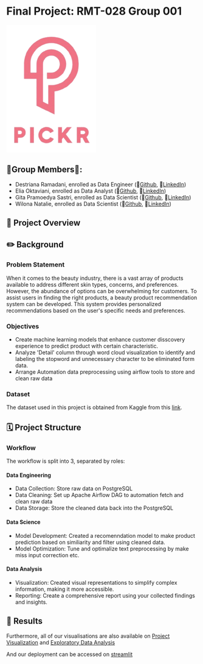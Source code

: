 # Final Project: RMT-028 Group 001
   ![Pikrlogo](https://github.com/FTDS-assignment-bay/p2-final-project-ftds-028-rmt-group-001/blob/main/logoPickr.png)

## 🚨Group Members🚨:
- Destriana Ramadani, enrolled as Data Engineer (📝[Github](https://github.com/DestrianaR), 📧[LinkedIn](https://www.linkedin.com/in/destriana-ramadani-6425aa284/))
- Elia Oktaviani, enrolled as Data Analyst (📝[Github](https://github.com/eliaoktavn), 📧[LinkedIn](https://www.linkedin.com/in/elia-oktaviani/))
- Gita Pramoedya Sastri, enrolled as Data Scientist (📝[Github](https://github.com/gitasastri), 📧[LinkedIn](https://www.linkedin.com/in/gita-pramoedya-sastri/))
- Wilona Natalie, enrolled as Data Scientist (📝[Github](https://github.com/wilonatalie), 📧[LinkedIn](https://www.linkedin.com/in/wilonatalie/))

## 📢 Project Overview

## ✏️ Background

### Problem Statement
When it comes to the beauty industry, there is a vast array of products available to address different skin types, concerns, and preferences. However, the abundance of options can be overwhelming for customers. To assist users in finding the right products, a beauty product recommendation system can be developed. This system provides personalized recommendations based on the user's specific needs and preferences. 

### Objectives
- Create machine learning models that enhance customer disscovery experience to predict product with certain characteristic.
- Analyze 'Detail' column through word cloud visualization to identify and labeling the stopword and unnecessary character to be eliminated form data.
- Arrange Automation data preprocessing using airflow tools to store and clean raw data

### Dataset
The dataset used in this project is obtained from Kaggle from this [link](https://www.kaggle.com/datasets/raghadalharbi/all-products-available-on-sephora-website).

## 🗓️ Project Structure
### Workflow
The workflow is split into 3, separated by roles:

#### Data Engineering
- Data Collection: Store raw data on PostgreSQL
- Data Cleaning: Set up Apache Airflow DAG to automation fetch and clean raw data
- Data Storage: Store the cleaned data back into the PostgreSQL
#### Data Science
- Model Development: Created a recomenndation model to make product prediction based on similiarity and filter using cleaned data.
- Model Optimization: Tune and optimalize text preprocessing by make miss input correction etc.
#### Data Analysis
- Visualization: Created visual representations to simplify complex information, making it more accessible.
- Reporting: Create a comprehensive report using your collected findings and insights.

## 🎁 Results
Furthermore, all of our visualisations are also available on [Project Visualization](https://public.tableau.com/views/FinalProject_17119788212420/Dashboard1?:language=en-US&publish=yes&:sid=&:display_count=n&:origin=viz_share_link.) and [Exploratory Data Analysis](https://public.tableau.com/app/profile/elia.oktaviani/viz/FinalProjectEDA_17121230420550/Dashboard2?publish=yes)


And our deployment can be accessed on [streamlit](https://pickrapp.streamlit.app/)

 




